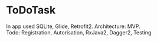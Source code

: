 # ToDoTask

In app used SQLite, Glide, Retrofit2. Architecture: MVP. <br/>
Todo: Registration, Autorisation, RxJava2, Dagger2, Testing 
